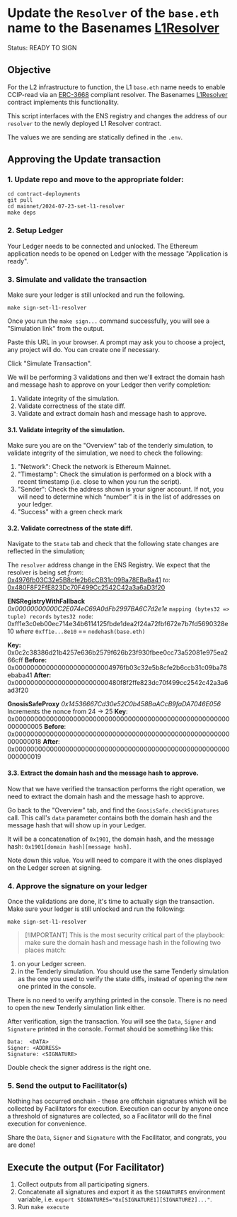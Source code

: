 # Update the `Resolver` of the `base.eth` name to the Basenames [L1Resolver](https://github.com/base-org/basenames/blob/v1.0.0/src/L1/L1Resolver.sol)

Status: READY TO SIGN

## Objective

For the L2 infrastructure to function, the L1 `base.eth` name needs to enable CCIP-read via an [ERC-3668](https://eips.ethereum.org/EIPS/eip-3668) compliant resolver. The Basenames [L1Resolver](https://github.com/base-org/basenames/blob/v1.0.0/src/L1/L1Resolver.sol) contract implements this functionality.

This script interfaces with the ENS registry and changes the address of our `resolver` to the newly deployed L1 Resolver contract.

The values we are sending are statically defined in the `.env`.

## Approving the Update transaction

### 1. Update repo and move to the appropriate folder:
```
cd contract-deployments
git pull
cd mainnet/2024-07-23-set-l1-resolver
make deps
```

### 2. Setup Ledger

Your Ledger needs to be connected and unlocked. The Ethereum
application needs to be opened on Ledger with the message "Application
is ready".


### 3. Simulate and validate the transaction

Make sure your ledger is still unlocked and run the following.

``` shell
make sign-set-l1-resolver
```

Once you run the `make sign...` command successfully, you will see a "Simulation link" from the output.

Paste this URL in your browser. A prompt may ask you to choose a
project, any project will do. You can create one if necessary.

Click "Simulate Transaction".

We will be performing 3 validations and then we'll extract the domain hash and
message hash to approve on your Ledger then verify completion:

1. Validate integrity of the simulation.
2. Validate correctness of the state diff.
3. Validate and extract domain hash and message hash to approve.


#### 3.1. Validate integrity of the simulation.

Make sure you are on the "Overview" tab of the tenderly simulation, to
validate integrity of the simulation, we need to check the following:

1. "Network": Check the network is Ethereum Mainnet.
2. "Timestamp": Check the simulation is performed on a block with a
   recent timestamp (i.e. close to when you run the script).
3. "Sender": Check the address shown is your signer account. If not,
   you will need to determine which “number” it is in the list of
   addresses on your ledger.
4. "Success" with a green check mark 


#### 3.2. Validate correctness of the state diff.

Navigate to the `State` tab and check that the following state changes are reflected in the simulation; 

The `resolver` address change in the ENS Registry. We expect that the resolver is being set
_from_: [0x4976fb03C32e5B8cfe2b6cCB31c09Ba78EBaBa41](https://etherscan.io/address/0x4976fb03C32e5B8cfe2b6cCB31c09Ba78EBaBa41)
_to_: [0x480F8F2FfE823Dc70F499Cc2542C42a3a6aD3f20](https://etherscan.io/address/0x480F8F2FfE823Dc70F499Cc2542C42a3a6aD3f20)

**ENSRegistryWithFallback** _0x00000000000C2E074eC69A0dFb2997BA6C7d2e1e_
`mapping (bytes32 => tuple) records` 
`bytes32 node`: 0xff1e3c0eb00ec714e34b6114125fbde1dea2f24a72fbf672e7b7fd5690328e10
_where_  `0xff1e...8e10` == `nodehash(base.eth)` 

**Key:** 0x0c2c38386d21b4257e636b2579f626b23f930fbee0cc73a52081e975ea266cff
**Before:** 0x0000000000000000000000004976fb03c32e5b8cfe2b6ccb31c09ba78ebaba41
**After:** 0x000000000000000000000000480f8f2ffe823dc70f499cc2542c42a3a6ad3f20

**GnosisSafeProxy** _0x14536667Cd30e52C0b458BaACcB9faDA7046E056_
Increments the nonce from 24 -> 25
**Key**: 0x0000000000000000000000000000000000000000000000000000000000000005
**Before**: 0x0000000000000000000000000000000000000000000000000000000000000018
**After**: 0x0000000000000000000000000000000000000000000000000000000000000019 

#### 3.3. Extract the domain hash and the message hash to approve.

Now that we have verified the transaction performs the right
operation, we need to extract the domain hash and the message hash to
approve.

Go back to the "Overview" tab, and find the
`GnosisSafe.checkSignatures` call. This call's `data` parameter
contains both the domain hash and the message hash that will show up
in your Ledger.

It will be a concatenation of `0x1901`, the domain hash, and the
message hash: `0x1901[domain hash][message hash]`.

Note down this value. You will need to compare it with the ones
displayed on the Ledger screen at signing.

### 4. Approve the signature on your ledger

Once the validations are done, it's time to actually sign the
transaction. Make sure your ledger is still unlocked and run the
following:

``` shell
make sign-set-l1-resolver
```

> [!IMPORTANT] This is the most security critical part of the
> playbook: make sure the domain hash and message hash in the
> following two places match:

1. on your Ledger screen.
2. in the Tenderly simulation. You should use the same Tenderly
   simulation as the one you used to verify the state diffs, instead
   of opening the new one printed in the console.

There is no need to verify anything printed in the console. There is
no need to open the new Tenderly simulation link either.

After verification, sign the transaction. You will see the `Data`,
`Signer` and `Signature` printed in the console. Format should be
something like this:

```
Data:  <DATA>
Signer: <ADDRESS>
Signature: <SIGNATURE>
```

Double check the signer address is the right one.

### 5. Send the output to Facilitator(s)

Nothing has occurred onchain - these are offchain signatures which
will be collected by Facilitators for execution. Execution can occur
by anyone once a threshold of signatures are collected, so a
Facilitator will do the final execution for convenience.

Share the `Data`, `Signer` and `Signature` with the Facilitator, and
congrats, you are done!


## Execute the output (For Facilitator)

1. Collect outputs from all participating signers.
2. Concatenate all signatures and export it as the `SIGNATURES`
   environment variable, i.e. `export
   SIGNATURES="0x[SIGNATURE1][SIGNATURE2]..."`.
3. Run `make execute`